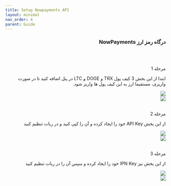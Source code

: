 ```yaml
---
title: Setup Nowpayments API
layout: minimal
nav_order: 4
parent: Guide
---
```

<head>
    <meta charset="utf-8">
    <link rel="stylesheet" href="https://b3h1z.github.io/HidyBot-Docs/assets/css/style.css">
    <link rel="icon" href="https://b3h1z.github.io/HidyBot-Docs/favicon.ico" type="image/x-icon">
</head>
<div dir="rtl">

<h3>درگاه رمز ارز NowPayments</h3>
<br>
<br>
<p>مرحله 1</p>
<p>ابتدا از این بخش 3 کیف پول TRX و DOGE و LTC در پنل اضافه کنید تا در صورت واریزی، مستقیما ارز به این کیف پول ها واریز شود.</p>
<img src="https://b3h1z.github.io/HidyBot-Docs/assets/images/guide/NowPayments/NowPayments-3.png" class="centered">
<br>
<img src="https://b3h1z.github.io/HidyBot-Docs/assets/images/guide/NowPayments/NowPayments-3.png" class="centered">
<br>
<br>
<p>مرحله 2</p>
<p>از این بخش API Key خود را ایجاد کرده و آن را کپی کنید و در ربات تنظیم کنید</p>
<img src="https://b3h1z.github.io/HidyBot-Docs/assets/images/guide/NowPayments/NowPayments-3.png" class="centered">
<br>
<img src="https://b3h1z.github.io/HidyBot-Docs/assets/images/guide/NowPayments/NowPayments-3.png" class="centered">
<br>
<br>
<p>مرحله 3</p>
<p>از این بخش نیز IPN Key خود را ایجاد کرده و سپس آن را در ربات تنظیم کنید</p>
<img src="https://b3h1z.github.io/HidyBot-Docs/assets/images/guide/NowPayments/NowPayments-3.png" class="centered">
<br>
<img src="https://b3h1z.github.io/HidyBot-Docs/assets/images/guide/NowPayments/NowPayments-3.png" class="centered">
